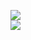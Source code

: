 [![](https://img.shields.io/badge/Made%20With-Github%20Spray-lightgrey.svg?style=for-the-badge&logo=github)](https://github.com/Annihil/github-spray#3508)  
[![](https://i.imgur.com/2DrTn0Z.gif)](https://github.com/Annihil/github-spray)